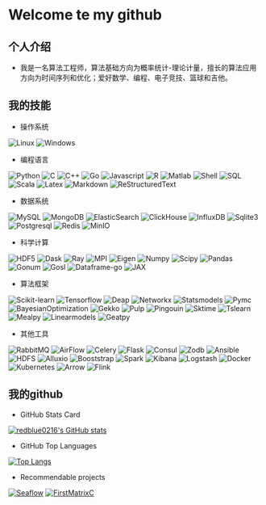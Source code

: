 <!--
**redblue0216/redblue0216** is a ✨ _special_ ✨ repository because its `README.md` (this file) appears on your GitHub profile.

Here are some ideas to get you started:

- 🔭 I’m currently working on ...
- 🌱 I’m currently learning ...
- 👯 I’m looking to collaborate on ...
- 🤔 I’m looking for help with ...
- 💬 Ask me about ...
- 📫 How to reach me: ...
- 😄 Pronouns: ...
- ⚡ Fun fact: ...
-->



# Welcome te my github


## 个人介绍

+ 我是一名算法工程师，算法基础方向为概率统计-理论计量，擅长的算法应用方向为时间序列和优化；爱好数学、编程、电子竞技、篮球和吉他。


## 我的技能

+ 操作系统

![Linux](https://img.shields.io/badge/-Linux-red)
![Windows](https://img.shields.io/badge/-Windows-red)

+ 编程语言

![Python](https://img.shields.io/badge/-Python-red)
![C](https://img.shields.io/badge/-C-red)
![C++](https://img.shields.io/badge/-C++-red)
![Go](https://img.shields.io/badge/-Go-red)
![Javascript](https://img.shields.io/badge/-Javascript-red)
![R](https://img.shields.io/badge/-R-red)
![Matlab](https://img.shields.io/badge/-Matlab-red)
![Shell](https://img.shields.io/badge/-Shell-red)
![SQL](https://img.shields.io/badge/-SQL-red)
![Scala](https://img.shields.io/badge/-Scala-red)
![Latex](https://img.shields.io/badge/-Latex-red)
![Markdown](https://img.shields.io/badge/-Markdown-red)
![ReStructuredText](https://img.shields.io/badge/-ReStructuredText-red)

+ 数据系统

![MySQL](https://img.shields.io/badge/-MySQL-red)
![MongoDB](https://img.shields.io/badge/-MongoDB-red)
![ElasticSearch](https://img.shields.io/badge/-ElasticSearch-red)
![ClickHouse](https://img.shields.io/badge/-ClickHouse-red)
![InfluxDB](https://img.shields.io/badge/-InfluxDB-red)
![Sqlite3](https://img.shields.io/badge/-Sqlite3-red)
![Postgresql](https://img.shields.io/badge/-Postgresql-red)
![Redis](https://img.shields.io/badge/-Redis-red)
![MinIO](https://img.shields.io/badge/-MinIO-red)

+ 科学计算

![HDF5](https://img.shields.io/badge/-HDF5-red)
![Dask](https://img.shields.io/badge/-Dask-red)
![Ray](https://img.shields.io/badge/-Ray-red)
![MPI](https://img.shields.io/badge/-MPI-red)
![Eigen](https://img.shields.io/badge/-Eigen-red)
![Numpy](https://img.shields.io/badge/-Numpy-red)
![Scipy](https://img.shields.io/badge/-Scipy-red)
![Pandas](https://img.shields.io/badge/-Pandas-red)
![Gonum](https://img.shields.io/badge/-Gonum-red)
![Gosl](https://img.shields.io/badge/-Gosl-red)
![Dataframe-go](https://img.shields.io/badge/-Dataframego-red)
![JAX](https://img.shields.io/badge/-JAX-red)

+ 算法框架

![Scikit-learn](https://img.shields.io/badge/-ScikitLearn-red)
![Tensorflow](https://img.shields.io/badge/-Tensorflow-red)
![Deap](https://img.shields.io/badge/-Deap-red)
![Networkx](https://img.shields.io/badge/-Networkx-red)
![Statsmodels](https://img.shields.io/badge/-Statsmodels-red)
![Pymc](https://img.shields.io/badge/-Pymc-red)
![BayesianOptimization](https://img.shields.io/badge/-BayesianOptimization-red)
![Gekko](https://img.shields.io/badge/-Gekko-red)
![Pulp](https://img.shields.io/badge/-Pulp-red)
![Pingouin](https://img.shields.io/badge/-Pingouin-red)
![Sktime](https://img.shields.io/badge/-Sktime-red)
![Tslearn](https://img.shields.io/badge/-Tslearn-red)
![Mealpy](https://img.shields.io/badge/-Mealpy-red)
![Linearmodels](https://img.shields.io/badge/-Linearmodels-red)
![Geatpy](https://img.shields.io/badge/-Geatpy-red)

+ 其他工具

![RabbitMQ](https://img.shields.io/badge/-RabbitMQ-red)
![AirFlow](https://img.shields.io/badge/-AirFlow-red)
![Celery](https://img.shields.io/badge/-Celery-red)
![Flask](https://img.shields.io/badge/-Flask-red)
![Consul](https://img.shields.io/badge/-Consul-red)
![Zodb](https://img.shields.io/badge/-Zodb-red)
![Ansible](https://img.shields.io/badge/-Ansible-red)
![HDFS](https://img.shields.io/badge/-HDFS-red)
![Alluxio](https://img.shields.io/badge/-Alluxio-red)
![Booststrap](https://img.shields.io/badge/-Booststrap-red)
![Spark](https://img.shields.io/badge/-Spark-red)
![Kibana](https://img.shields.io/badge/-Kibana-red)
![Logstash](https://img.shields.io/badge/-Logstash-red)
![Docker](https://img.shields.io/badge/-Docker-red)
![Kubernetes](https://img.shields.io/badge/-Kubernetes-red)
![Arrow](https://img.shields.io/badge/-Arrow-red)
![Flink](https://img.shields.io/badge/-Flink-red)

## 我的github

+ GitHub Stats Card  

[![redblue0216's GitHub stats](https://github-readme-stats.vercel.app/api?username=redblue0216&show_icons=true&theme=moltack)](https://github.com/redblue0216/github-readme-stats)  

+ GitHub Top Languages  

[![Top Langs](https://github-readme-stats.vercel.app/api/top-langs/?username=redblue0216&theme=moltack)](https://github.com/redblue0216/github-readme-stats)  

+ Recommendable projects

[![Seaflow](https://github-readme-stats.vercel.app/api/pin/?username=redblue0216&theme=moltack&repo=Seaflow)](https://github.com/redblue0216/github-readme-stats)
[![FirstMatrixC](https://github-readme-stats.vercel.app/api/pin/?username=redblue0216&theme=moltack&repo=FirstMatrixC)](https://github.com/redblue0216/github-readme-stats)


